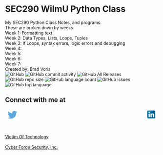 # SEC290 WilmU Python Class
My SEC290 Python Class Notes, and programs.<BR />
These are broken down by weeks.<BR />
Week 1: Formatting text<BR />
Week 2: Data Types, Lists, Loops, Tuples<BR />
Week 3: If Loops, syntax errors, logic errors and debugging<BR />
Week 4:<BR />
Week 5:<BR />
Week 6:<BR />
Week 7: <BR />
Created by: Brad Voris<BR />
<img alt="GitHub" src="https://img.shields.io/github/license/bvoris/sec290pythonclass">
<img alt="GitHub commit activity" src="https://img.shields.io/github/commit-activity/m/bvoris/sec290pythonclass">
<img alt="GitHub All Releases" src="https://img.shields.io/github/downloads/bvoris/sec290pythonclass/total">
<img alt="GitHub repo size" src="https://img.shields.io/github/repo-size/bvoris/sec290pythonclass">
<img alt="GitHub language count" src="https://img.shields.io/github/languages/count/bvoris/sec290pythonclass">
<img alt="GitHub issues" src="https://img.shields.io/github/issues/bvoris/sec290pythonclass">
<img alt="GitHub top language" src="https://img.shields.io/github/languages/top/bvoris/sec290pythonclass">


## Connect with me at

<a href="https://twitter.com/HMInfoSecViking?ref_src=twsrc%5Etfw"><IMG SRC="https://github.com/bvoris/bvoris/blob/master/twitter.jpg" WIDTH=10% HEIGHT=10% ALIGN=LEFT></a>

<a href="https://www.linkedin.com/in/brad-voris" target="_blank"><IMG SRC="https://github.com/bvoris/bvoris/blob/master/linkedin.png" WIDTH=10% HEIGHT=4% ALIGN=RIGHT></a>

<BR /><BR />
<BR /><BR />

<A HREF="https://www.victimoftechnology.com">Victim Of Technology<A />
<BR /><BR />
<A HREF="https://www.cyberforgesecurity.com">Cyber Forge Security, Inc.<A />
<BR /><BR />
